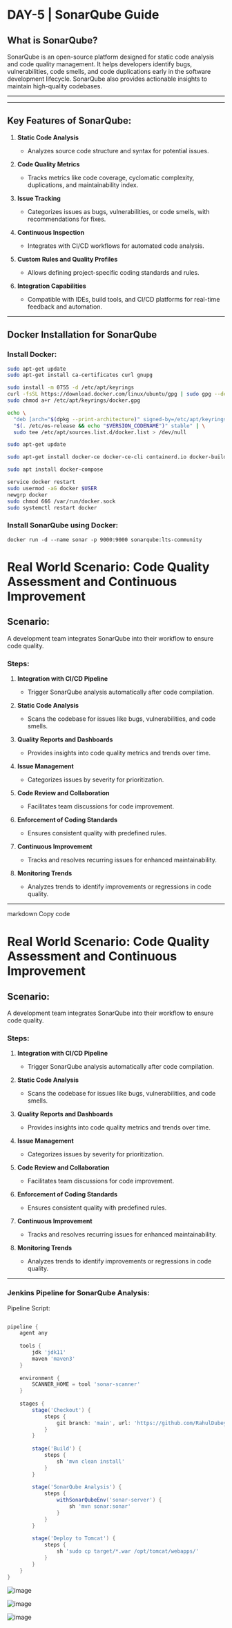 # DAY-5 | SonarQube Guide

## What is SonarQube?

SonarQube is an open-source platform designed for static code analysis and code quality management. It helps developers identify bugs, vulnerabilities, code smells, and code duplications early in the software development lifecycle. SonarQube also provides actionable insights to maintain high-quality codebases.

---
---
## Key Features of SonarQube:

1. **Static Code Analysis**  
   - Analyzes source code structure and syntax for potential issues.
   
2. **Code Quality Metrics**  
   - Tracks metrics like code coverage, cyclomatic complexity, duplications, and maintainability index.

3. **Issue Tracking**  
   - Categorizes issues as bugs, vulnerabilities, or code smells, with recommendations for fixes.

4. **Continuous Inspection**  
   - Integrates with CI/CD workflows for automated code analysis.

5. **Custom Rules and Quality Profiles**  
   - Allows defining project-specific coding standards and rules.

6. **Integration Capabilities**  
   - Compatible with IDEs, build tools, and CI/CD platforms for real-time feedback and automation.

---

## Docker Installation for SonarQube

### Install Docker:
```bash
sudo apt-get update
sudo apt-get install ca-certificates curl gnupg

sudo install -m 0755 -d /etc/apt/keyrings
curl -fsSL https://download.docker.com/linux/ubuntu/gpg | sudo gpg --dearmor -o /etc/apt/keyrings/docker.gpg
sudo chmod a+r /etc/apt/keyrings/docker.gpg

echo \
  "deb [arch="$(dpkg --print-architecture)" signed-by=/etc/apt/keyrings/docker.gpg] https://download.docker.com/linux/ubuntu \
  "$(. /etc/os-release && echo "$VERSION_CODENAME")" stable" | \
  sudo tee /etc/apt/sources.list.d/docker.list > /dev/null

sudo apt-get update

sudo apt-get install docker-ce docker-ce-cli containerd.io docker-buildx-plugin docker-compose-plugin

sudo apt install docker-compose

service docker restart
sudo usermod -aG docker $USER
newgrp docker
sudo chmod 666 /var/run/docker.sock
sudo systemctl restart docker
```

### Install SonarQube using Docker:
```
docker run -d --name sonar -p 9000:9000 sonarqube:lts-community
```
# Real World Scenario: Code Quality Assessment and Continuous Improvement

## Scenario:
A development team integrates SonarQube into their workflow to ensure code quality.

### Steps:

1. **Integration with CI/CD Pipeline**  
   - Trigger SonarQube analysis automatically after code compilation.

2. **Static Code Analysis**  
   - Scans the codebase for issues like bugs, vulnerabilities, and code smells.

3. **Quality Reports and Dashboards**  
   - Provides insights into code quality metrics and trends over time.

4. **Issue Management**  
   - Categorizes issues by severity for prioritization.

5. **Code Review and Collaboration**  
   - Facilitates team discussions for code improvement.

6. **Enforcement of Coding Standards**  
   - Ensures consistent quality with predefined rules.

7. **Continuous Improvement**  
   - Tracks and resolves recurring issues for enhanced maintainability.

8. **Monitoring Trends**  
   - Analyzes trends to identify improvements or regressions in code quality.

---


markdown
Copy code
# Real World Scenario: Code Quality Assessment and Continuous Improvement

## Scenario:
A development team integrates SonarQube into their workflow to ensure code quality.

### Steps:

1. **Integration with CI/CD Pipeline**  
   - Trigger SonarQube analysis automatically after code compilation.

2. **Static Code Analysis**  
   - Scans the codebase for issues like bugs, vulnerabilities, and code smells.

3. **Quality Reports and Dashboards**  
   - Provides insights into code quality metrics and trends over time.

4. **Issue Management**  
   - Categorizes issues by severity for prioritization.

5. **Code Review and Collaboration**  
   - Facilitates team discussions for code improvement.

6. **Enforcement of Coding Standards**  
   - Ensures consistent quality with predefined rules.

7. **Continuous Improvement**  
   - Tracks and resolves recurring issues for enhanced maintainability.

8. **Monitoring Trends**  
   - Analyzes trends to identify improvements or regressions in code quality.

---


### Jenkins Pipeline for SonarQube Analysis:
Pipeline Script:
```groovy

pipeline {
    agent any
    
    tools {
        jdk 'jdk11'
        maven 'maven3'
    }
    
    environment {
        SCANNER_HOME = tool 'sonar-scanner'
    }
    
    stages {
        stage('Checkout') {
            steps {
                git branch: 'main', url: 'https://github.com/RahulDubey-Devops/Petclinic-demo.git'
            }
        }
        
        stage('Build') {
            steps {
                sh 'mvn clean install'
            }
        }
        
        stage('SonarQube Analysis') {
            steps {
                withSonarQubeEnv('sonar-server') {
                    sh 'mvn sonar:sonar'
                }
            }
        }
        
        stage('Deploy to Tomcat') {
            steps {
                sh 'sudo cp target/*.war /opt/tomcat/webapps/'
            }
        }
    }
}
```
![image](https://github.com/user-attachments/assets/53a93f20-5c13-48e1-97b4-45756818ef70)

![image](https://github.com/user-attachments/assets/607b843e-93a3-4ecd-86c5-d709834bcb13)

![image](https://github.com/user-attachments/assets/f598789d-7193-43b1-b99c-c45538166290)

